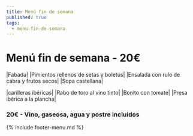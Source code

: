 ```yaml
---
title: Menú fin de semana
published: true
tags:
  - menu-fin-de-semana
---
```


# Menú fin de semana - 20€

|Fabada|
|Pimientos rellenos de setas y boletus|
|Ensalada con rulo de cabra y frutos secos|
|Sopa castellana|

|carilleras ibéricas|
|Rabo de toro al vino tinto|
|Bonito con tomate|
|Presa ibérica a la plancha|


### 20€ - Vino, gaseosa, agua y postre incluidos


{% include footer-menu.md %}
